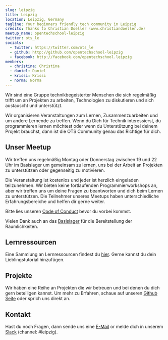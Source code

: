 ```yaml
---
slug: leipzig
title: Leipzig
location: Leipzig, Germany
tagline: Your beginners friendly tech community in Leipzig
credits: Thanks to Christian Doeller (www.christiandoeller.de)
meetup_name: opentechschool-leipzig
twitter: ots_le
socials:
  - twitter: https://twitter.com/ots_le
  - github: http://github.com/opentechschool-leipzig
  - facebook: http://facebook.com/opentechschool.leipzig
members:
  - christina: Christina
  - daniel: Daniel
  - krissi: Krissi
  - norma: Norma
---
```


Wir sind eine Gruppe technikbegeisterter Menschen die sich regelmäßig trifft um an Projekten zu arbeiten, Technologien zu diskutieren und sich austauscht und unterstützt.

Wir organisieren Veranstaltungen zum Lernen, Zusammenzuarbeiten und um andere Lernende zu treffen. Wenn du Dich für Technik interessierst, du programmieren lernen möchtest oder wenn du Unterstützung bei deinem Projekt brauchst, dann ist die OTS Community genau das Richtige für dich.

## Unser Meetup

Wir treffen uns regelmäßig Montag oder Donnerstag zwischen 19 und 22 Uhr im Basislager um gemeinsam zu lernen, uns bei der Arbeit an Projekten zu unterstützen oder gegenseitig zu motivieren.

Die Veranstaltung ist kostenlos und jeder ist herzlich eingeladen teilzunehmen. Wir bieten keine fortlaufenden Programmierworkshops an, aber wir treffen uns um deine Fragen zu beantworten und dich beim Lernen zu unterstützen. Die Teilnehmer unseres Meetups haben unterschiedliche Erfahrungsbereiche und helfen dir gerne weiter.

Bitte lies unseren [Code of Conduct]({{site.baseurl}}/code-of-conduct/) bevor du vorbei kommst.

Vielen Dank auch an das [Basislager](https://www.basislager.co) für die Bereitstellung der Räumlichkeiten.

## Lernressourcen

Eine Sammlung an Lernressourcen findest du [hier](https://github.com/OpenTechSchool-Leipzig/learning-resources). Gerne kannst du dein Lieblingstutorial hinzufügen.

## Projekte

Wir haben eine Reihe an Projekten die wir betreuen und bei denen du dich gern beteiligen kannst.
Um mehr zu Erfahren, schaue auf unseren [Github Seite](http://github.com/opentechschool-leipzig) oder sprich uns direkt an.

## Kontakt

Hast du noch Fragen, dann sende uns eine [E-Mail](mailto:leipzig@opentechschool.org) or melde dich in unserem [Slack](https://opentechschool-slack.herokuapp.com) (channel: #leipzig).

